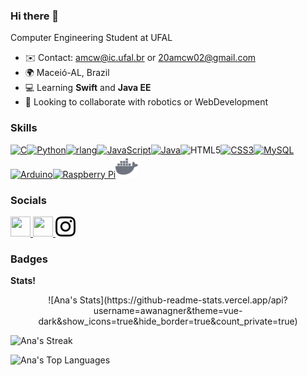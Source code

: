### Hi there 👋

Computer Engineering Student at UFAL

* ✉️ Contact: [amcw@ic.ufal.br](mailto:amcw@ic.ufal.br) or [20amcw02@gmail.com](mailto:20amcw02@gmail.com)
* 🌍 Maceió-AL, Brazil
* 💻 Learning **Swift** and **Java EE**
* 🤔 Looking to collaborate with robotics or WebDevelopment


### Skills


<p align="left">
<a href="https://docs.microsoft.com/en-us/cpp/?view=msvc-170" target="_blank" rel="noreferrer"><img src="https://raw.githubusercontent.com/danielcranney/readme-generator/main/public/icons/skills/c-colored.svg" width="36" height="36" alt="C" /></a><a href="https://www.python.org/" target="_blank" rel="noreferrer"><img src="https://raw.githubusercontent.com/danielcranney/readme-generator/main/public/icons/skills/python-colored.svg" width="36" height="36" alt="Python" /></a><a href="https://www.r-project.org/" target="_blank" rel="noreferrer"><img src="https://raw.githubusercontent.com/danielcranney/readme-generator/main/public/icons/skills/rlang-colored.svg" width="36" height="36" alt="rlang" /></a><a href="https://developer.mozilla.org/en-US/docs/Web/JavaScript" target="_blank" rel="noreferrer"><img src="https://raw.githubusercontent.com/danielcranney/readme-generator/main/public/icons/skills/javascript-colored.svg" width="36" height="36" alt="JavaScript" /></a><a href="https://docs.microsoft.com/en-us/cpp/?view=msvc-170" target="_blank" rel="noreferrer"><img src="https://raw.githubusercontent.com/danielcranney/profileme-dev/main/public/icons/skills/java-dark.svg" width="36" height="36" alt="Java" /></a><img src="https://raw.githubusercontent.com/danielcranney/readme-generator/main/public/icons/skills/html5-colored.svg" width="36" height="36" alt="HTML5" /></a><a href="https://www.w3.org/TR/CSS/#css" target="_blank" rel="noreferrer"><img src="https://raw.githubusercontent.com/danielcranney/readme-generator/main/public/icons/skills/css3-colored.svg" width="36" height="36" alt="CSS3" /></a><a href="https://www.mysql.com/" target="_blank" rel="noreferrer"><img src="https://raw.githubusercontent.com/danielcranney/readme-generator/main/public/icons/skills/mysql-colored.svg" width="36" height="36" alt="MySQL" /></a><a href="https://store.arduino.cc/?gclid=Cj0KCQjw2eilBhCCARIsAG0Pf8uueBifykWcsSS4LPESeGQfxGVKJYnzV7bz471XfknQJy_1VINVWM8aAkLtEALw_wcB" target="_blank" rel="noreferrer"><img src="https://raw.githubusercontent.com/danielcranney/readme-generator/main/public/icons/skills/arduino-colored.svg" width="36" height="36" alt="Arduino" /></a><a href="https://www.raspberrypi.org/" target="_blank" rel="noreferrer"><img src="https://raw.githubusercontent.com/danielcranney/readme-generator/main/public/icons/skills/raspberrypi-colored.svg" width="36" height="36" alt="Raspberry Pi" /></a><a href="https://www.docker.com" target="_blank" rel="noreferrer"><img src="https://raw.githubusercontent.com/danielcranney/profileme-dev/main/public/icons/skills/docker-dark.svg" width="36" height="36" alt="Raspberry Pi" /><a href="https://developer.mozilla.org/en-US/docs/Glossary/HTML5" target="_blank" rel="noreferrer"></a>
</p>


### Socials

<p align="left"> <a href="https://www.github.com/awanagner" target="_blank" rel="noreferrer"> <picture> <source media="(prefers-color-scheme: dark)" srcset="https://raw.githubusercontent.com/danielcranney/readme-generator/main/public/icons/socials/github-dark.svg" /> <source media="(prefers-color-scheme: light)" srcset="https://raw.githubusercontent.com/danielcranney/readme-generator/main/public/icons/socials/github.svg" /> <img src="https://raw.githubusercontent.com/danielcranney/readme-generator/main/public/icons/socials/github.svg" width="32" height="32" /> </picture> </a> <a href="https://www.linkedin.com/in/ana-maria-cardoso-wagner-469399251/" target="_blank" rel="noreferrer"> <picture> <source media="(prefers-color-scheme: dark)" srcset="https://raw.githubusercontent.com/danielcranney/readme-generator/main/public/icons/socials/linkedin-dark.svg" /> <source media="(prefers-color-scheme: light)" srcset="https://raw.githubusercontent.com/danielcranney/readme-generator/main/public/icons/socials/linkedin.svg" /> <img src="https://raw.githubusercontent.com/danielcranney/readme-generator/main/public/icons/socials/linkedin.svg" width="32" height="32" /> 
<a href="https://www.instagram.com/awanagner/" target="_blank" rel="noreferrer"> <picture> <source media="(prefers-color-scheme: dark)" srcset="https://raw.githubusercontent.com/danielcranney/profileme-dev/main/public/icons/socials/instagram-dark.svg" /> <source media="(prefers-color-scheme: light)" srcset="https://raw.githubusercontent.com/danielcranney/profileme-dev/main/public/icons/socials/instagram-dark.svg" /> <img src="https://raw.githubusercontent.com/danielcranney/profileme-dev/main/public/icons/socials/instagram-dark.svg" width="32" height="32" /> 

</picture> </a></p>


### Badges

<b>Stats!</b>

<center>![Ana's Stats](https://github-readme-stats.vercel.app/api?username=awanagner&theme=vue-dark&show_icons=true&hide_border=true&count_private=true)</center>

![Ana's Streak](https://github-readme-streak-stats.herokuapp.com/?user=awanagner&theme=vue-dark&hide_border=true)

![Ana's Top Languages](https://github-readme-stats.vercel.app/api/top-langs/?username=awanagner&theme=vue-dark&show_icons=true&hide_border=true&layout=compact)

